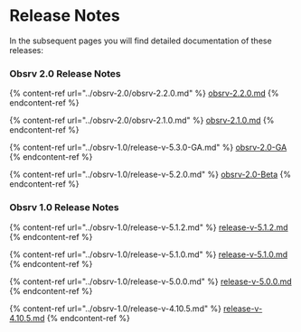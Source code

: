 # Release Notes

In the subsequent pages you will find detailed documentation of these releases:

### Obsrv 2.0 Release Notes

{% content-ref url="../obsrv-2.0/obsrv-2.2.0.md" %}
[obsrv-2.2.0.md](../obsrv-2.0/obsrv-2.2.0.md)
{% endcontent-ref %}

{% content-ref url="../obsrv-2.0/obsrv-2.1.0.md" %}
[obsrv-2.1.0.md](../obsrv-2.0/obsrv-2.1.0.md)
{% endcontent-ref %}

{% content-ref url="../obsrv-1.0/release-v-5.3.0-GA.md" %}
[obsrv-2.0-GA](../obsrv-1.0/release-v-5.3.0-GA.md)
{% endcontent-ref %}

{% content-ref url="../obsrv-1.0/release-v-5.2.0.md" %}
[obsrv-2.0-Beta](../obsrv-1.0/release-v-5.2.0.md)
{% endcontent-ref %}

### Obsrv 1.0 Release Notes

{% content-ref url="../obsrv-1.0/release-v-5.1.2.md" %}
[release-v-5.1.2.md](../obsrv-1.0/release-v-5.1.2.md)
{% endcontent-ref %}

{% content-ref url="../obsrv-1.0/release-v-5.1.0.md" %}
[release-v-5.1.0.md](../obsrv-1.0/release-v-5.1.0.md)
{% endcontent-ref %}

{% content-ref url="../obsrv-1.0/release-v-5.0.0.md" %}
[release-v-5.0.0.md](../obsrv-1.0/release-v-5.0.0.md)
{% endcontent-ref %}

{% content-ref url="../obsrv-1.0/release-v-4.10.5.md" %}
[release-v-4.10.5.md](../obsrv-1.0/release-v-4.10.5.md)
{% endcontent-ref %}
